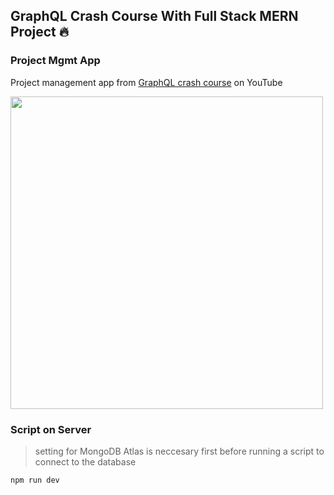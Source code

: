 ## GraphQL Crash Course With Full Stack MERN Project 🔥

### Project Mgmt App
Project management app from [GraphQL crash course](https://www.youtube.com/watch?v=BcLNfwF04Kw) on YouTube


<img src="https://user-images.githubusercontent.com/72447845/175774197-85a3eeb0-6d9c-44ca-a8b7-b712d1ffbf9e.jpg" width="500" >


### Script on Server

> setting for MongoDB Atlas is neccesary first before running a script to connect to the database 

``` 
npm run dev 
```
